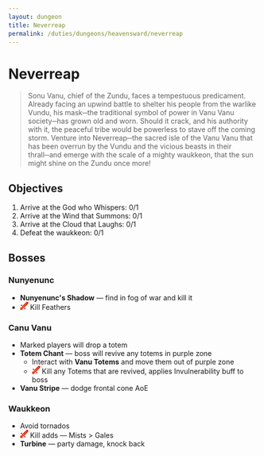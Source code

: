 ```yaml
---
layout: dungeon
title: Neverreap
permalink: /duties/dungeons/heavensward/neverreap
---
```


# Neverreap

> Sonu Vanu, chief of the Zundu, faces a tempestuous predicament. Already facing an upwind battle to shelter his people from the warlike Vundu, his mask─the traditional symbol of power in Vanu Vanu society─has grown old and worn. Should it crack, and his authority with it, the peaceful tribe would be powerless to stave off the coming storm. Venture into Neverreap─the sacred isle of the Vanu Vanu that has been overrun by the Vundu and the vicious beasts in their thrall─and emerge with the scale of a mighty waukkeon, that the sun might shine on the Zundu once more!

## Objectives

1. Arrive at the God who Whispers: 0/1
2. Arrive at the Wind that Summons: 0/1
3. Arrive at the Cloud that Laughs: 0/1
4. Defeat the waukkeon: 0/1

## Bosses

### Nunyenunc

- **Nunyenunc's Shadow** — find in fog of war and kill it
- ![](/assets/icons/role-dps.png) Kill Feathers

### Canu Vanu

- Marked players will drop a totem
- **Totem Chant** — boss will revive any totems in purple zone
  - Interact with **Vanu Totems** and move them out of purple zone
  - ![](/assets/icons/role-dps.png) Kill any Totems that are revived, applies Invulnerability buff to boss
- **Vanu Stripe** — dodge frontal cone AoE

### Waukkeon

- Avoid tornados
- ![](/assets/icons/role-dps.png) Kill adds — Mists > Gales
- **Turbine** — party damage, knock back

